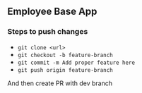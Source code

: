 ## Employee Base App

### Steps to push changes

- `git clone <url>`
- `git checkout -b feature-branch`
- `git commit -m Add proper feature here`
- `git push origin feature-branch`

And then create PR with dev branch
